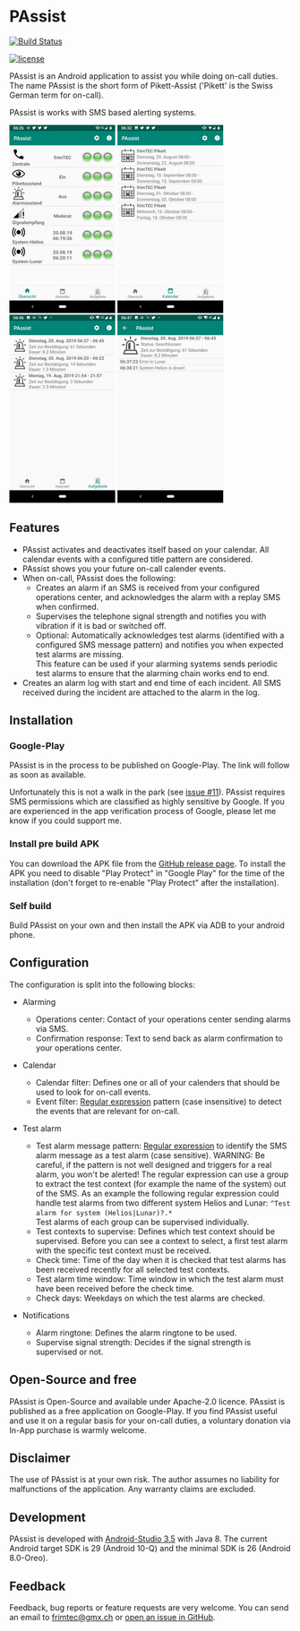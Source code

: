 # PAssist
[![Build Status](https://travis-ci.org/frimtec/pikett-assist.svg?branch=master)](https://travis-ci.org/frimtec/pikett-assist) 
<!-- [![Coverage Status](https://coveralls.io/repos/github/frimtec/pikett-assist/badge.svg?branch=master)](https://coveralls.io/github/frimtec/pikett-assist?branch=master) -->
[![license](https://img.shields.io/badge/License-Apache%202.0-blue.svg)](https://opensource.org/licenses/Apache-2.0)

PAssist is an Android application to assist you while doing on-call duties.
The name PAssist is the short form of Pikett-Assist ('Pikett' is the Swiss German term for on-call).

PAssist is works with SMS based alerting systems.

![Overview](images/screenshot-overview.png)
![Calendar](images/screenshot-calendar.png)
![Alert log](images/screenshot-alertlog.png)
![Alert detail](images/screenshot-alertlog-detail.png)

## Features
* PAssist activates and deactivates itself based on your calendar. All calendar events with a configured title pattern are considered.
* PAssist shows you your future on-call calender events.
* When on-call, PAssist does the following:
  * Creates an alarm if an SMS is received from your configured operations center, and acknowledges the alarm with a replay SMS when confirmed.
  * Supervises the telephone signal strength and notifies you with vibration if it is bad or switched off.
  * Optional: Automatically acknowledges test alarms (identified with a configured SMS message pattern) and notifies you when expected test alarms are missing.     
    This feature can be used if your alarming systems sends periodic test alarms to ensure that the alarming chain works end to end.
* Creates an alarm log with start and end time of each incident. All SMS received during the incident are attached to the alarm in the log.

## Installation
### Google-Play
PAssist is in the process to be published on Google-Play.
The link will follow as soon as available.

Unfortunately this is not a walk in the park (see [issue #11](https://github.com/frimtec/pikett-assist/issues/11)). 
PAssist requires SMS permissions which are classified as highly sensitive by Google.
If you are experienced in the app verification process of Google, please let me know if you could support me.   

### Install pre build APK
You can download the APK file from the [GitHub release page](https://github.com/frimtec/pikett-assist/releases).
To install the APK you need to disable "Play Protect" in "Google Play" for the time of the installation (don't forget to re-enable "Play Protect" after the installation).

### Self build
Build PAssist on your own and then install the APK via ADB to your android phone.

## Configuration 
The configuration is split into the following blocks:
* Alarming
  * Operations center: Contact of your operations center sending alarms via SMS.
  * Confirmation response: Text to send back as alarm confirmation to your operations center.
  
* Calendar
  * Calendar filter: Defines one or all of your calenders that should be used to look for on-call events. 
  * Event filter: [Regular expression](https://en.wikipedia.org/wiki/Regular_expression) pattern (case insensitive) to detect the events that are relevant for on-call.
    
* Test alarm
  * Test alarm message pattern: [Regular expression](https://en.wikipedia.org/wiki/Regular_expression) to identify the SMS alarm message as a test alarm (case sensitive). 
    WARNING: Be careful, if the pattern is not well designed and triggers for a real alarm, you won't be alerted!
    The regular expression can use a group to extract the test context (for example the name of the system) out of the SMS.
    As an example the following regular expression could handle test alarms from two different system Helios and Lunar: `^Test alarm for system (Helios|Lunar)?.*`  
    Test alarms of each group can be supervised individually. 
  * Test contexts to supervise: Defines which test context should be supervised. Before you can see a context to select, a first test alarm with the specific test context must be received.
  * Check time: Time of the day when it is checked that test alarms has been received recently for all selected test contexts.
  * Test alarm time window: Time window in which the test alarm must have been received before the check time. 
  * Check days: Weekdays on which the test alarms are checked.

* Notifications
  * Alarm ringtone: Defines the alarm ringtone to be used. 
  * Supervise signal strength: Decides if the signal strength is supervised or not.

## Open-Source and free
PAssist is Open-Source and available under Apache-2.0 licence.
PAssist is published as a free application on Google-Play.
If you find PAssist useful and use it on a regular basis for your on-call duties, a voluntary donation via In-App purchase is warmly welcome.

## Disclaimer
The use of PAssist is at your own risk. The author assumes no liability for malfunctions of the application.
Any warranty claims are excluded.

## Development
PAssist is developed with [Android-Studio 3.5](https://developer.android.com/studio) with Java 8.
The current Android target SDK is 29 (Android 10-Q) and the minimal SDK is 26 (Android 8.0-Oreo). 

## Feedback
Feedback, bug reports or feature requests are very welcome.
You can send an email to [frimtec@gmx.ch](mailto:frimtec@gmx.ch) or [open an issue in GitHub](https://github.com/frimtec/pikett-assist/issues).
